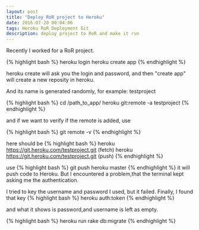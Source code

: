 ```yaml
---
layout: post
title: "Deploy RoR project to Heroku"
date: 2016-07-20 00:04:06
tags: Heroku RoR Deployment Git
description: deploy project to RoR and make it run
---
```


Recently I worked for a RoR project. 

{% highlight bash %}
    heroku login
    heroku create app
{% endhighlight %}


heroku create will ask you the login and password, and then "create app" will create a new reposity in heroku.

And its name is generated randomly, for example: testproject

{% highlight bash %}
    cd /path_to_app/
    heroku git:remote -a testproject
{% endhighlight %}

and if we want to verify if the remote is added, use

{% highlight bash %}
    git remote -v
{% endhighlight %}

here should be
{% highlight bash %}
    heroku  https://git.heroku.com/testproject.git (fetch)
    heroku  https://git.heroku.com/testproject.git (push)
{% endhighlight %}

use 
{% highlight bash %}
    git push heroku master
{% endhighlight %}
it will push code to Heroku. But I encountered a problem,that the terminal kept asking me the  authentication.

I tried to key the username and password I used, but it failed. Finally, I found that
key
{% highlight bash %}
    heroku auth:token
{% endhighlight %}

and what it shows is password,and username is left as empty.

{% highlight bash %}
    heroku run rake db:migrate
{% endhighlight %}


